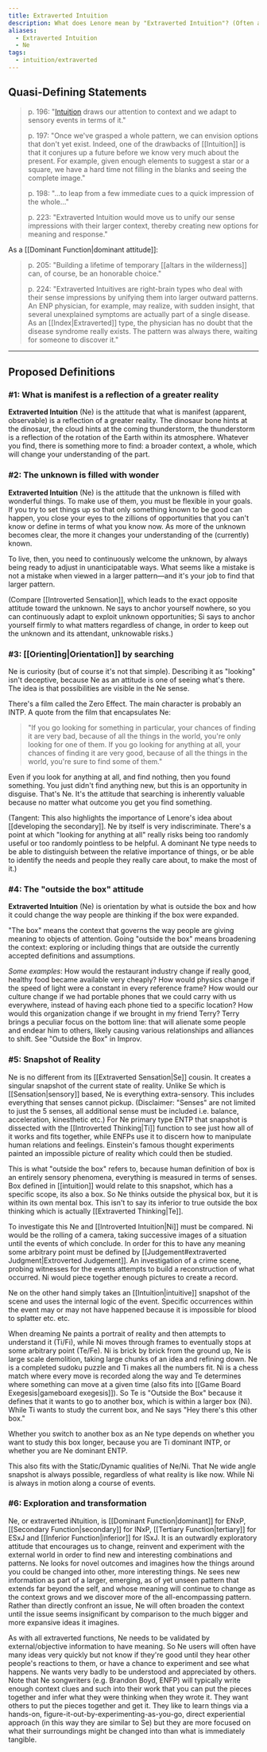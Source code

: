 ```yaml
---
title: Extraverted Intuition
description: What does Lenore mean by "Extraverted Intuition"? (Often abbreviated "Ne".)
aliases:
  - Extraverted Intuition
  - Ne
tags:
  - intuition/extraverted
---
```


## Quasi-Defining Statements

> p. 196: "[Intuition](../functions/intuition) draws our attention to context and we adapt to sensory events in terms of it."
>
> p. 197: "Once we've grasped a whole pattern, we can envision options that don't yet exist. Indeed, one of the drawbacks of [[Intuition]] is that it conjures up a future before we know very much about the present. For example, given enough elements to suggest a star or a square, we have a hard time not filling in the blanks and seeing the complete image."
>
> p. 198: "...to leap from a few immediate cues to a quick impression of the whole..."
>
> p. 223: "Extraverted Intuition would move us to unify our sense impressions with their larger context, thereby creating new options for meaning and response."

As a [[Dominant Function|dominant attitude]]:

> p. 205: "Building a lifetime of temporary [[altars in the wilderness]] can, of course, be an honorable choice."
> 
> p. 224: "Extraverted Intuitives are right-brain types who deal with their sense impressions by unifying them into larger outward patterns. An ENP physician, for example, may realize, with sudden insight, that several unexplained symptoms are actually part of a single disease. As an [[Index|Extraverted]] type, the physician has no doubt that the disease syndrome really exists. The pattern was always there, waiting for someone to discover it."

---

## Proposed Definitions

### #1: What is manifest is a reflection of a greater reality

**Extraverted Intuition** (Ne) is the attitude that what is manifest (apparent, observable) is a reflection of a greater reality. The dinosaur bone hints at the dinosaur, the cloud hints at the coming thunderstorm, the thunderstorm is a reflection of the rotation of the Earth within its atmosphere. Whatever you find, there is something more to find: a broader context, a whole, which will change your understanding of the part.

### #2: The unknown is filled with wonder

**Extraverted Intuition** (Ne) is the attitude that the unknown is filled with wonderful things. To make use of them, you must be flexible in your goals. If you try to set things up so that only something known to be good can happen, you close your eyes to the zillions of opportunities that you can't know or define in terms of what you know now. As more of the unknown becomes clear, the more it changes your understanding of the (currently) known.

To live, then, you need to continuously welcome the unknown, by always being ready to adjust in unanticipatable ways. What seems like a mistake is not a mistake when viewed in a larger pattern—and it's your job to find that larger pattern.

(Compare [[Introverted Sensation]], which leads to the exact opposite attitude toward the unknown. Ne says to anchor yourself nowhere, so you can continuously adapt to exploit unknown opportunities; Si says to anchor yourself firmly to what matters regardless of change, in order to keep out the unknown and its attendant, unknowable risks.)

### #3: [[Orienting|Orientation]] by searching

Ne is curiosity (but of course it's not that simple). Describing it as "looking" isn't deceptive, because Ne as an attitude is one of seeing what's there. The idea is that possibilities are visible in the Ne sense.

There's a film called the Zero Effect. The main character is probably an INTP. A quote from the film that encapsulates Ne:

> "If you go looking for something in particular, your chances of finding it are very bad, because of all the things in the world, you're only looking for one of them. If you go looking for anything at all, your chances of finding it are very good, because of all the things in the world, you're sure to find some of them."

Even if you look for anything at all, and find nothing, then you found something. You just didn't find anything new, but this is an opportunity in disguise. That's Ne. It's the attitude that searching is inherently valuable because no matter what outcome you get you find something.

(Tangent: This also highlights the importance of Lenore's idea about [[developing the secondary]]. Ne by itself is very indiscriminate. There's a point at which "looking for anything at all" really risks being too randomly useful or too randomly pointless to be helpful. A dominant Ne type needs to be able to distinguish between the relative importance of things, or be able to identify the needs and people they really care about, to make the most of it.)

### #4: The "outside the box" attitude

**Extraverted Intuition** (Ne) is orientation by what is outside the box and how it could change the way people are thinking if the box were expanded.

"The box" means the context that governs the way people are giving meaning to objects of attention. Going "outside the box" means broadening the context: exploring or including things that are outside the currently accepted definitions and assumptions.

_Some examples_: How would the restaurant industry change if really good, healthy food became available very cheaply? How would physics change if the speed of light were a constant in every reference frame? How would our culture change if we had portable phones that we could carry with us everywhere, instead of having each phone tied to a specific location? How would this organization change if we brought in my friend Terry? Terry brings a peculiar focus on the bottom line: that will alienate some people and endear him to others, likely causing various relationships and alliances to shift. See "Outside the Box" in Improv.

### #5: Snapshot of Reality

Ne is no different from its [[Extraverted Sensation|Se]] cousin. It creates a singular snapshot of the current state of reality. Unlike Se which is [[Sensation|sensory]] based, Ne is everything extra-sensory. This includes everything that senses cannot pickup. (Disclaimer: "Senses" are not limited to just the 5 senses, all additional sense must be included i.e. balance, acceleration, kinesthetic etc.) For Ne primary type ENTP that snapshot is dissected with the [[Introverted Thinking|Ti]] function to see just how all of it works and fits together, while ENFPs use it to discern how to manipulate human relations and feelings. Einstein's famous thought experiments painted an impossible picture of reality which could then be studied.

This is what "outside the box" refers to, because human definition of box is an entirely sensory phenomena, everything is measured in terms of senses. Box defined in [[intuition]] would relate to this snapshot, which has a specific scope, its also a box. So Ne thinks outside the physical box, but it is within its own mental box. This isn't to say its inferior to true outside the box thinking which is actually [[Extraverted Thinking|Te]].

To investigate this Ne and [[Introverted Intuition|Ni]] must be compared. Ni would be the rolling of a camera, taking successive images of a situation until the events of which conclude. In order for this to have any meaning some arbitrary point must be defined by [[Judgement#extraverted Judgment|Extroverted Judgement]]. An investigation of a crime scene, probing witnesses for the events attempts to build a reconstruction of what occurred. Ni would piece together enough pictures to create a record.

Ne on the other hand simply takes an [[Intuition|intuitive]] snapshot of the scene and uses the internal logic of the event. Specific occurrences within the event may or may not have happened because it is impossible for blood to splatter etc. etc.

When dreaming Ne paints a portrait of reality and then attempts to understand it (Ti/Fi), while Ni moves through frames to eventually stops at some arbitrary point (Te/Fe). Ni is brick by brick from the ground up, Ne is large scale demolition, taking large chunks of an idea and refining down. Ne is a completed sudoku puzzle and Ti makes all the numbers fit. Ni is a chess match where every move is recorded along the way and Te determines where something can move at a given time (also fits into [[Game Board Exegesis|gameboard exegesis]]). So Te is "Outside the Box" because it defines that it wants to go to another box, which is within a larger box (Ni). While Ti wants to study the current box, and Ne says "Hey there's this other box."

Whether you switch to another box as an Ne type depends on whether you want to study this box longer, because you are Ti dominant INTP, or whether you are Ne dominant ENTP.

This also fits with the Static/Dynamic qualities of Ne/Ni. That Ne wide angle snapshot is always possible, regardless of what reality is like now. While Ni is always in motion along a course of events.

### #6: Exploration and transformation

Ne, or extraverted iNtuition, is [[Dominant Function|dominant]] for ENxP, [[Secondary Function|secondary]] for INxP, [[Tertiary Function|tertiary]] for ESxJ and [[Inferior Function|inferior]] for ISxJ. It is an outwardly exploratory attitude that encourages us to change, reinvent and experiment with the external world in order to find new and interesting combinations and patterns. Ne looks for novel outcomes and imagines how the things around you could be changed into other, more interesting things. Ne sees new information as part of a larger, emerging, as of yet unseen pattern that extends far beyond the self, and whose meaning will continue to change as the context grows and we discover more of the all-encompassing pattern. Rather than directly confront an issue, Ne will often broaden the context until the issue seems insignificant by comparison to the much bigger and more expansive ideas it imagines.

As with all extraverted functions, Ne needs to be validated by external/objective information to have meaning. So Ne users will often have many ideas very quickly but not know if they're good until they hear other people's reactions to them, or have a chance to experiment and see what happens. Ne wants very badly to be understood and appreciated by others. Note that Ne songwriters (e.g. Brandon Boyd, ENFP) will typically write enough context clues and such into their work that you can put the pieces together and infer what they were thinking when they wrote it. They want others to put the pieces together and get it. They like to learn things via a hands-on, figure-it-out-by-experimenting-as-you-go, direct experiential approach (in this way they are similar to Se) but they are more focused on what their surroundings might be changed into than what is immediately tangible.
